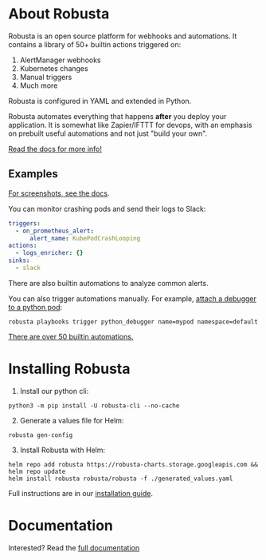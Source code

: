 # About Robusta
Robusta is an open source platform for webhooks and automations. It contains a library of 50+ builtin
actions triggered on:

1. AlertManager webhooks
2. Kubernetes changes
3. Manual triggers
4. Much more

Robusta is configured in YAML and extended in Python.

Robusta automates everything that happens **after** you deploy your application. It is somewhat like Zapier/IFTTT
for devops, with an emphasis on prebuilt useful automations and not just "build your own".

[Read the docs for more info!](https://docs.robusta.dev/master/)

## Examples
[For screenshots, see the docs](https://docs.robusta.dev/master/).

You can monitor crashing pods and send their logs to Slack:

```yaml
triggers:
  - on_prometheus_alert:
      alert_name: KubePodCrashLooping
actions:
  - logs_enricher: {}
sinks:
  - slack
```

There are also builtin automations to analyze common alerts.

You can also trigger automations manually. For example, [attach a debugger to a python pod](https://docs.robusta.dev/master/catalog/actions/python-troubleshooting.html#python-debugger):
```commandline
robusta playbooks trigger python_debugger name=mypod namespace=default
```

[There are over 50 builtin automations.](https://docs.robusta.dev/master/catalog/actions/index.html)

# Installing Robusta

1. Install our python cli:

```commandline
python3 -m pip install -U robusta-cli --no-cache
```

2. Generate a values file for Helm:
```commandline
robusta gen-config
```

3. Install Robusta with Helm:
```commandline
helm repo add robusta https://robusta-charts.storage.googleapis.com && helm repo update
helm install robusta robusta/robusta -f ./generated_values.yaml
```

Full instructions are in our [installation guide](https://docs.robusta.dev/master/getting-started/installation.html).

# Documentation
Interested? Read the [full documentation](https://docs.robusta.dev/master/index.html)
